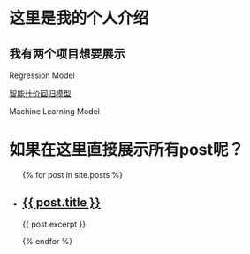 # 这里是我的个人介绍
## 我有两个项目想要展示
Regression Model 

[智能计价回归模型](<https://github.com/Yvette-YL/TaxiFareEstimatior/blob/main/README.md> "")

Machine Learning Model
<h1>如果在这里直接展示所有post呢？</h1>

<ul>
  {% for post in site.posts %}
    <li>
      <h2><a href="{{ post.url }}">{{ post.title }}</a></h2>
      <p>{{ post.excerpt }}</p>
    </li>
  {% endfor %}
</ul>
